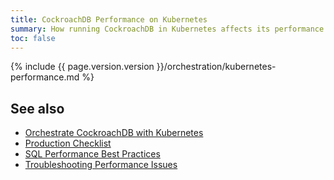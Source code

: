 ```yaml
---
title: CockroachDB Performance on Kubernetes
summary: How running CockroachDB in Kubernetes affects its performance and how to get the best possible performance when running in Kubernetes.
toc: false
---
```


{% include {{ page.version.version }}/orchestration/kubernetes-performance.md %}

## See also

- [Orchestrate CockroachDB with Kubernetes](orchestrate-cockroachdb-with-kubernetes.html)
- [Production Checklist](recommended-production-settings.html)
- [SQL Performance Best Practices](performance-best-practices-overview.html)
- [Troubleshooting Performance Issues](query-behavior-troubleshooting.html#performance-issues)

